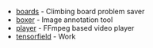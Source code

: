 * [boards](./board) - Climbing board problem saver
* [boxer](./boxer) - Image annotation tool
* [player](https://github.com/pockethook/player) - FFmpeg based video player
* [tensorfield](https://tensorfield.ag) - Work
